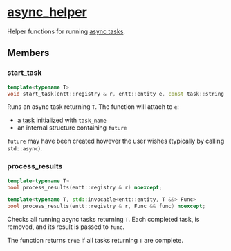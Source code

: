 # [async_helper](async_helper.hpp)

Helper functions for running [async tasks](../data/async_task.md).

## Members

### start_task

```cpp
template<typename T>
void start_task(entt::registry & r, entt::entity e, const task::string & task_name, std::future<T> && future) noexcept;
```

Runs an async task returning `T`. The function will attach to `e`:
* a [task](../data/task.md) initialized with `task_name`
* an internal structure containing `future`

`future` may have been created however the user wishes (typically by calling `std::async`).

### process_results

```cpp
template<typename T>
bool process_results(entt::registry & r) noexcept;

template<typename T, std::invocable<entt::entity, T &&> Func>
bool process_results(entt::registry & r, Func && func) noexcept;
```

Checks all running async tasks returning `T`. Each completed task, is removed, and its result is passed to `func`.

The function returns `true` if all tasks returning `T` are complete.